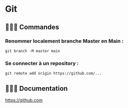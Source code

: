 # Git

## 👨🏻‍💻 Commandes 

### Renommer localement branche Master en Main :
 
 `git branch -M master main`

### Se connecter à un repository :

`git remote add origin https://github.com/...`

## 👨🏻‍💻 Documentation
https://github.com


